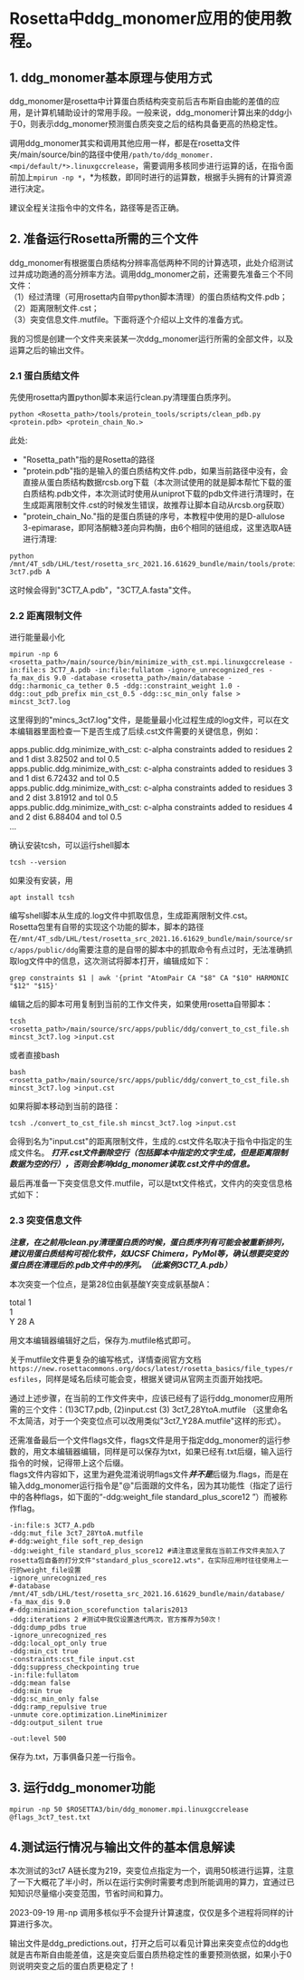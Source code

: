 # Rosetta中ddg_monomer应用的使用教程。 

## 1. ddg_monomer基本原理与使用方式
ddg_monomer是rosetta中计算蛋白质结构突变前后吉布斯自由能的差值的应用，是计算机辅助设计的常用手段。一般来说，ddg_monomer计算出来的ddg小于0，则表示ddg_monomer预测蛋白质突变之后的结构具备更高的热稳定性。

调用ddg_monomer其实和调用其他应用一样，都是在rosetta文件夹/main/source/bin的路径中使用``/path/to/ddg_monomer.<mpi/default/*>.linuxgccrelease``，需要调用多核同步进行运算的话，在指令面前加上``mpirun -np *``，*为核数，即同时进行的运算数，根据手头拥有的计算资源进行决定。  

建议全程关注指令中的文件名，路径等是否正确。 
 
 
 
## 2. 准备运行Rosetta所需的三个文件
ddg_monomer有根据蛋白质结构分辨率高低两种不同的计算选项，此处介绍测试过并成功跑通的高分辨率方法。调用ddg_monomer之前，还需要先准备三个不同文件：  
（1）经过清理（可用rosetta内自带python脚本清理）的蛋白质结构文件.pdb；  
（2）距离限制文件.cst；  
（3）突变信息文件.mutfile。下面将逐个介绍以上文件的准备方式。

我的习惯是创建一个文件夹来装某一次ddg_monomer运行所需的全部文件，以及运算之后的输出文件。 
 
 
### 2.1 蛋白质结文件
先使用rosetta内置python脚本来运行clean.py清理蛋白质序列。

```
python <Rosetta_path>/tools/protein_tools/scripts/clean_pdb.py <protein.pdb> <protein_chain_No.>
```

此处:  
- "Rosetta_path"指的是Rosetta的路径  
- "protein.pdb"指的是输入的蛋白质结构文件.pdb，如果当前路径中没有，会直接从蛋白质结构数据rcsb.org下载（本次测试使用的就是脚本帮忙下载的蛋白质结构.pdb文件，本次测试时使用从uniprot下载的pdb文件进行清理时，在生成距离限制文件.cst的时候发生错误，故推荐让脚本自动从rcsb.org获取）  
- "protein_chain_No."指的是蛋白质链的序号，本教程中使用的是D-allulose 3-epimarase，即阿洛酮糖3差向异构酶，由6个相同的链组成，这里选取A链进行清理:  

```
python /mnt/4T_sdb/LHL/test/rosetta_src_2021.16.61629_bundle/main/tools/protein_tools/scripts/clean_pdb.py 3ct7.pdb A
```

这时候会得到"3CT7_A.pdb"，"3CT7_A.fasta"文件。 
 
 
### 2.2 距离限制文件
进行能量最小化
```
mpirun -np 6 <rosetta_path>/main/source/bin/minimize_with_cst.mpi.linuxgccrelease -in:file:s 3CT7_A.pdb -in:file:fullatom -ignore_unrecognized_res -fa_max_dis 9.0 -database <rosetta_path>/main/database -ddg::harmonic_ca_tether 0.5 -ddg::constraint_weight 1.0 -ddg::out_pdb_prefix min_cst_0.5 -ddg::sc_min_only false > mincst_3ct7.log
```
  
这里得到的"mincs_3ct7.log"文件，是能量最小化过程生成的log文件，可以在文本编辑器里面检查一下是否生成了后续.cst文件需要的关键信息，例如：  

apps.public.ddg.minimize_with_cst: c-alpha constraints added to residues 2 and 1 dist 3.82502 and tol 0.5  
apps.public.ddg.minimize_with_cst: c-alpha constraints added to residues 3 and 1 dist 6.72432 and tol 0.5  
apps.public.ddg.minimize_with_cst: c-alpha constraints added to residues 3 and 2 dist 3.81912 and tol 0.5  
apps.public.ddg.minimize_with_cst: c-alpha constraints added to residues 4 and 2 dist 6.88404 and tol 0.5  
...  
  
确认安装tcsh，可以运行shell脚本
```
tcsh --version
```
如果没有安装，用
```
apt install tcsh
```
  
编写shell脚本从生成的.log文件中抓取信息，生成距离限制文件.cst。  
Rosetta包里有自带的实现这个功能的脚本，脚本的路径在``/mnt/4T_sdb/LHL/test/rosetta_src_2021.16.61629_bundle/main/source/src/apps/public/ddg``需要注意的是自带的脚本中的抓取命令有点过时，无法准确抓取log文件中的信息，这次测试将脚本打开，编辑成如下：
```
grep constraints $1 | awk '{print "AtomPair CA "$8" CA "$10" HARMONIC "$12" "$15}'
```
编辑之后的脚本可用复制到当前的工作文件夹，如果使用rosetta自带脚本：
```
tcsh <rosetta_path>/main/source/src/apps/public/ddg/convert_to_cst_file.sh mincst_3ct7.log >input.cst
```
或者直接bash
```
bash <rosetta_path>/main/source/src/apps/public/ddg/convert_to_cst_file.sh mincst_3ct7.log >input.cst
```
如果将脚本移动到当前的路径：
```
tcsh ./convert_to_cst_file.sh mincst_3ct7.log >input.cst
```
会得到名为"input.cst"的距离限制文件，生成的.cst文件名取决于指令中指定的生成文件名。 
 ***打开.cst文件删除空行（包括脚本中指定的文字生成，但是距离限制数据为空的行），否则会影响ddg_monomer读取.cst文件中的信息。***
  
最后再准备一下突变信息文件.mutfile，可以是txt文件格式，文件内的突变信息格式如下： 
 
 
### 2.3 突变信息文件 
***注意，在之前用clean.py清理蛋白质的时候，蛋白质序列有可能会被重新排列，建议用蛋白质结构可视化软件，如UCSF Chimera，PyMol等，确认想要突变的蛋白质在清理后的.pdb文件中的序列。（此案例3CT7_A.pdb）***  
  
本次突变一个位点，是第28位由氨基酸Y突变成氨基酸A：  
  
total 1  
1  
Y 28 A  
  
用文本编辑器编辑好之后，保存为.mutfile格式即可。  
  
关于mutfile文件更复杂的编写格式，详情查阅官方文档 ``https://new.rosettacommons.org/docs/latest/rosetta_basics/file_types/resfiles``，同样是域名后续可能会变，根据关键词从官网主页面开始找吧。  

通过上述步骤，在当前的工作文件夹中，应该已经有了运行ddg_monomer应用所需的三个文件：(1)3CT7.pdb, (2)input.cst (3) 3ct7_28YtoA.mutfile （这里命名不太简洁，对于一个突变位点可以改用类似"3ct7_Y28A.mutfile"这样的形式）。  
  
还需准备最后一个文件flags文件，flags文件是用于指定ddg_monomer的运行参数的，用文本编辑器编辑，同样是可以保存为txt，如果已经有.txt后缀，输入运行指令的时候，记得带上这个后缀。  
flags文件内容如下，这里为避免混淆说明flags文件***并不是***后缀为.flags，而是在输入ddg_monomer运行指令是"@"后面跟的文件名，因为其功能性（指定了运行中的各种flags，如下面的“-ddg:weight_file standard_plus_score12 ”）而被称作flag。
```
-in:file:s 3CT7_A.pdb
-ddg:mut_file 3ct7_28YtoA.mutfile
#-ddg:weight_file soft_rep_design
-ddg:weight_file standard_plus_score12 #请注意这里我在当前工作文件夹加入了rosetta包自备的打分文件"standard_plus_score12.wts"，在实际应用时往往使用上一行的weight_file设置
-ignore_unrecognized_res
#-database /mnt/4T_sdb/LHL/test/rosetta_src_2021.16.61629_bundle/main/database/
-fa_max_dis 9.0
#-ddg:minimization_scorefunction talaris2013
-ddg:iterations 2 #测试中我仅设置迭代两次，官方推荐为50次！
-ddg:dump_pdbs true
-ignore_unrecognized_res
-ddg:local_opt_only true
-ddg:min_cst true
-constraints:cst_file input.cst
-ddg:suppress_checkpointing true
-in:file:fullatom 
-ddg:mean false
-ddg:min true
-ddg:sc_min_only false
-ddg:ramp_repulsive true
-unmute core.optimization.LineMinimizer
-ddg:output_silent true

-out:level 500
``` 
 
保存为.txt，万事俱备只差一行指令。 
 
 
 
## 3. 运行ddg_monomer功能  
```
mpirun -np 50 $ROSETTA3/bin/ddg_monomer.mpi.linuxgccrelease @flags_3ct7_test.txt
``` 
 
 
 
## 4.测试运行情况与输出文件的基本信息解读
本次测试的3ct7 A链长度为219，突变位点指定为一个，调用50核进行运算，注意了一下大概花了半小时，所以在运行实例时需要考虑到所能调用的算力，宜通过已知知识尽量缩小突变范围，节省时间和算力。  

2023-09-19 用-np 调用多核似乎不会提升计算速度，仅仅是多个进程将同样的计算进行多次。  
  
输出文件是ddg_predictions.out，打开之后可以看见计算出来突变点位的ddg也就是吉布斯自由能差值，这是突变后蛋白质热稳定性的重要预测依据，如果小于0则说明突变之后的蛋白质更稳定了！






